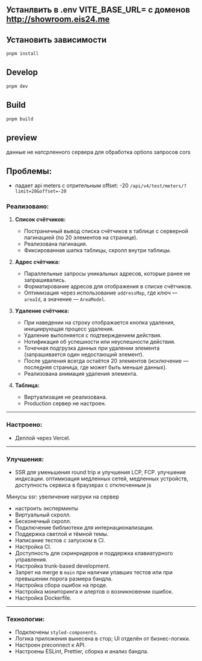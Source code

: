 ## Устанлвить в .env VITE_BASE_URL= с доменов http://showroom.eis24.me
## Установить зависимости
```bash
pnpm install
```

## Develop
```bash
pnpm dev
```

## Build
```bash
pnpm build
```

## preview

данные не натсрленного сервера для обработка options запросов cors
## Проблемы:
 - падает api meters c отрительным offset: -20 ```/api/v4/test/meters/?limit=20&offset=-20```
### Реализовано:

1. **Список счётчиков:**
    - Постраничный вывод списка счётчиков в таблице с серверной пагинацией (по 20 элементов на странице).
    - Реализована пагинация.
    - Фиксированная шапка таблицы, скролл внутри таблицы.

2. **Адрес счётчика:**
    - Параллельные запросы уникальных адресов, которые ранее не запрашивались.
    - Форматирование адресов для отображения в списке счётчиков.
    - Оптимизация через использование `addressMap`, где ключ — `areaId`, а значение — `AreaModel`.

3. **Удаление счётчика:**
    - При наведении на строку отображается кнопка удаления, инициирующая процесс удаления.
    - Удаление выполняется с подтверждением действия.
    - Нотификация об успешности или неуспешности действия.
    - Точечная подгрузка данных при удалении элемента (запрашивается один недостающий элемент).
    - После удаления всегда остаётся 20 элементов (исключение — последняя страница, где может быть меньше данных).
    - Реализована анимация удаления элемента.

4. **Таблица:**
    - Виртуализация не реализована.
    - Production сервер не настроен.

---

### Настроено:

- Деплой через Vercel.

---

### Улучшения:

- SSR для уменьшения round trip и улучшения LCP, FCP.
  улучшение индксации. оптимизация медленных сетей, медленных  устройств, доступность сервиса в браузерах с отключенным js

Минусы ssr: увеличение нагруки на сервер
- настроить эксперминты
- Виртуальный скролл.
- Бесконечный скролл.
- Подключение библиотеки для интернационализации.
- Поддержка светлой и тёмной темы.
- Написание тестов с запуском в CI.
- Настройка CI.
- Доступность для скринридеров и поддержка клавиатурного управления.
- Настройка trunk-based development.
- Запрет на merge в `main` при наличии упавших тестов или при превышении порога размера бандла.
- Настройка сбора ошибок на проде.
- Настройка мониторинга и алертов о возникновении ошибок.
- Настройка Dockerfile.

---

### Технологии:

- Подключены `styled-components`.
- Логика приложения вынесена в стор; UI отделён от бизнес-логики.
- Настроен preconnect к API.
- Настроены ESLint, Prettier, сборка и анализ бандла.